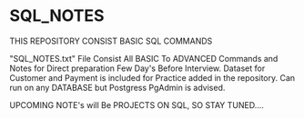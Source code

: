 # SQL_NOTES
THIS REPOSITORY CONSIST BASIC SQL COMMANDS

"SQL_NOTES.txt" File Consist All BASIC To ADVANCED Commands and Notes for Direct preparation Few Day's Before Interview.
Dataset for Customer and Payment is included for Practice added in the repository.
Can run on any DATABASE but Postgress PgAdmin is advised.

UPCOMING NOTE's will Be PROJECTS ON SQL, SO STAY TUNED....
